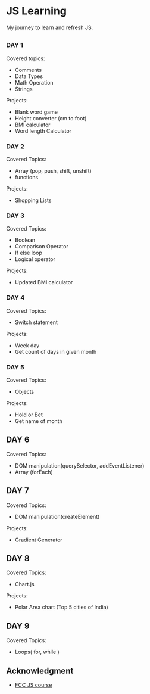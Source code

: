 # JS Learning

My journey to learn and refresh JS.

## 

### DAY 1

Covered topics:
- Comments
- Data Types
- Math Operation
- Strings

Projects:
- Blank word game
- Height converter (cm to foot)
- BMI calculator
- Word length Calculator

### DAY 2

Covered Topics:
- Array (pop, push, shift, unshift)
- functions

Projects:
- Shopping Lists

### DAY 3

Covered Topics:
- Boolean 
- Comparison Operator
- If else loop
- Logical operator

Projects:
- Updated BMI calculator

### DAY 4

Covered Topics:
- Switch statement

Projects:
- Week day
- Get count of days in given month

### DAY 5

Covered Topics:
- Objects

Projects:
- Hold or Bet
- Get name of month

## DAY 6

Covered Topics:
- DOM manipulation(querySelector, addEventListener)
- Array (forEach)

## DAY 7

Covered Topics:
- DOM manipulation(createElement)

Projects:
- Gradient Generator

## DAY 8

Covered Topics:
- Chart.js

Projects:
- Polar Area chart (Top 5 cities of India)

## DAY 9

Covered Topics:
- Loops( for, while )

## Acknowledgment 

- [FCC JS course](https://www.youtube.com/watch?v=PkZNo7MFNFg)